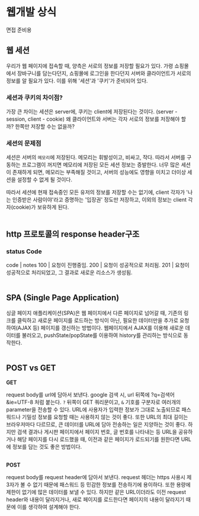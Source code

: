 # 웹개발 상식

면접 준비용  

## 웹 세션

 우리가 웹 페이지에 접속할 때, 양측은 서로의 정보를 저장할 필요가 있다. 가령 쇼핑몰에서 장바구니를 담는다던지, 쇼핑몰에 로그인을 한다던지 서버와 클라이언트가 서로의 정보를 알 필요가 있다. 이를 위해 '세션'과 '쿠키'가 준비되어 있다.  

### 세션과 쿠키의 차이점?

 가장 큰 차이는 세션은 server에, 쿠키는 client에 저장된다는 것이다. (server - session, client - cookie) 왜 클라이언트와 서버는 각자 서로의 정보를 저장해야 할까? 한쪽만 저장할 수는 없을까?  

### 세션의 문제점

 세션은 서버의 `메모리`에 저장된다. 메모리는 휘발성이고, 비싸고, 작다. 따라서 서버를 구동하는 프로그램이 꺼지면 메모리에 저장된 모든 세션 정보는 증발한다. 너무 많은 세션이 존재하게 되면, 메모리는 부족해질 것이고, 서버의 성능에도 영향을 미치고 더이상 세션을 설정할 수 없게 될 것이다.

 따라서 세션에 현재 접속중인 모든 유저의 정보를 저장할 수는 없기에, client 각자가 '나는 인증받은 사람이야'라고 증명하는 '입장권' 정도만 저장하고, 이외의 정보는 client 각자(cookie)가 보유하게 된다.
<br><br>

## http 프로토콜의 response header구조

### status Code

code | notes
100 | 요청이 진행중임.
200 | 요청이 성공적으로 처리됨.
201 | 요청이 성공적으로 처리되었고, 그 결과로 새로운 리소스가 생성됨.
<br><br>

## SPA (Single Page Application)

싱글 페이지 애플리케이션(SPA)은 웹 페이지에서 다른 페이지로 넘어갈 때, 기존의 링크를 클릭하고 새로운 페이지를 로드하는 방식이 아닌, 필요한 데이터만을 추가로 요청하여(AJAX 등) 페이지를 갱신하는 방법이다. 웹페이지에서 AJAX를 이용해 새로운 데이터를 불러오고, pushState/popState를 이용하여 history를 관리하는 방식으로 동작한다.
<br><br>

## POST vs GET

__GET__  
 
 request body를 url에 담아서 보낸다. google 검색 시, url 뒤쪽에 ?q=검색어&ie=UTF-8 처럼 붙는다. `?` 뒤쪽이 GET 쿼리문이고, `&` 기호를 구분자로 여러개의 parameter을 전송할 수 있다. URL에 사용자가 입력한 정보가 그대로 노출되므로 패스워드나 기밀성 정보를 요청할 때는 사용하지 않는 것이 좋다. 또한 URL의 최대 길이는 브라우저마다 다르므로, 큰 데이터를 URL에 담아 전송하는 일은 지양하는 것이 좋다. 하지만 검색 결과나 게시판 페이지에서 페이지 번호, 글 번호를 나타내는 등 URL을 공유하거나 해당 페이지를 다시 로드했을 때, 이전과 같은 페이지가 로드되기를 원한다면 URL에 정보를 담는 것도 좋은 방법이다.
<br>
<br>

__POST__  

 request body를 request header에 담아서 보낸다. request 헤더는 https 사용시 제 3자가 볼 수 없기 때문에 패스워드 등 민감한 정보를 전송하기에 용이하다. 또한 용량에 제한이 없기에 많은 데이터를 보낼 수 있다. 하지만 같은 URL이더라도 이전 request header와 내용이 달라지거나, 새로 페이지를 로드한다면 페이지의 내용이 달라지기 때문에 이를 생각하여 설계해야 한다.